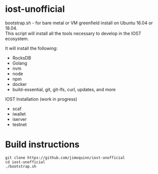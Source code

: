 # iost-unofficial
bootstrap.sh - for bare metal or VM greenfield install on Ubuntu 16.04 or 18.04.  
This script will install all the tools necessary to develop in the IOST ecosystem.  

It will install the following:
* RocksDB
* Golang
* nvm
* node
* npm
* docker
* build-essential, git, git-lfs, curl, updates, and more

IOST Installation (work in progress)
* scaf
* iwallet
* iserver
* testnet


#  Build instructions
```
git clone https://github.com/jimoquinn/iost-unofficial
cd iost-unofficial
./bootstrap.sh
```


